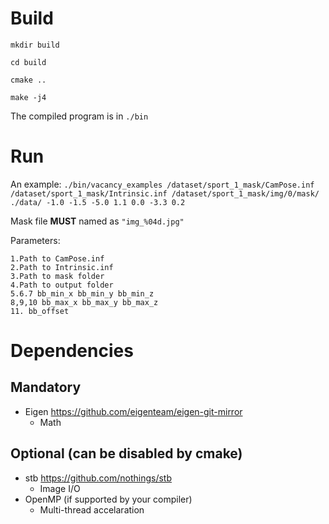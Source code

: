 # Build
`mkdir build`

`cd build`

`cmake ..`

`make -j4`


The compiled program is in `./bin`

# Run
An example:
`./bin/vacancy_examples /dataset/sport_1_mask/CamPose.inf /dataset/sport_1_mask/Intrinsic.inf /dataset/sport_1_mask/img/0/mask/ ./data/ -1.0 -1.5 -5.0 1.1 0.0 -3.3 0.2`

Mask file **MUST** named as `"img_%04d.jpg"`


Parameters:
```
1.Path to CamPose.inf
2.Path to Intrinsic.inf
3.Path to mask folder
4.Path to output folder
5.6.7 bb_min_x bb_min_y bb_min_z
8,9,10 bb_max_x bb_max_y bb_max_z
11. bb_offset

```

# Dependencies
## Mandatory
- Eigen
    https://github.com/eigenteam/eigen-git-mirror
    - Math
## Optional (can be disabled by cmake)
- stb
    https://github.com/nothings/stb
    - Image I/O
- OpenMP (if supported by your compiler)
    - Multi-thread accelaration
